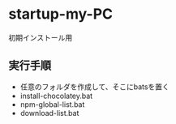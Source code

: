 # startup-my-PC
初期インストール用

## 実行手順
- 任意のフォルダを作成して、そこにbatsを置く
- install-chocolatey.bat
- npm-global-list.bat
- download-list.bat

